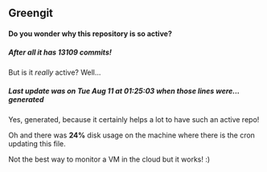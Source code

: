 ## Greengit

#### Do you wonder why this repository is so active?

##### After all it has 13109 commits!

But is it *really* active? Well...

##### Last update was on Tue Aug 11 at 01:25:03 when those lines were... generated

Yes, generated, because it certainly helps a lot to have such an active repo!

Oh and there was **24%** disk usage on the machine
where there is the cron updating this file.

Not the best way to monitor a VM in the cloud but it works! :)
